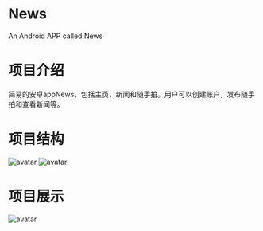# News
An Android APP called News

# 项目介绍


简易的安卓appNews，包括主页，新闻和随手拍。用户可以创建账户，发布随手拍和查看新闻等。




# 项目结构

![avatar](http://120.48.25.213:8080/img/News-1.png)
![avatar](http://120.48.25.213:8080/img/News-2.png)

# 项目展示
![avatar](http://120.48.25.213:8080/img/News-3.png)
